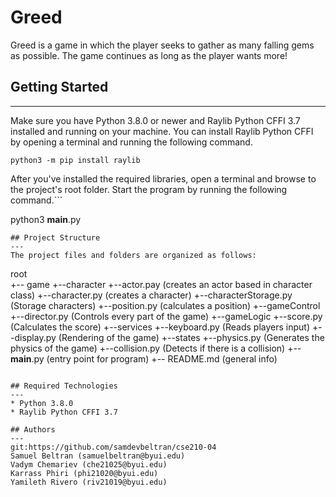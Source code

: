 # Greed
Greed is a game in which the player seeks to gather as many falling gems as possible. The game continues as long as the player wants more!

## Getting Started
---
Make sure you have Python 3.8.0 or newer and Raylib Python CFFI 3.7 installed and running on your machine. You can install Raylib Python CFFI by opening a terminal and running the following command.
```
python3 -m pip install raylib
```
After you've installed the required libraries, open a terminal and browse to the project's root folder. Start the program by running the following command.```

python3 __main__.py 
```
## Project Structure
---
The project files and folders are organized as follows:
```
root                    
  +-- game
    +--character
        +--actor.pay            (creates an actor based in character class)
        +--character.py         (creates a character) 
        +--characterStorage.py  (Storage characters)
        +--position.py          (calculates a position)
    +--gameControl
        +--director.py          (Controls every part of the game)
    +--gameLogic
        +--score.py             (Calculates the score)
    +--services
        +--keyboard.py          (Reads players input)
        +--display.py           (Rendering of the game)
    +--states
        +--physics.py           (Generates the physics of the game)
        +--collision.py         (Detects if there is a collision)
+-- __main__.py                 (entry point for program)
+-- README.md                   (general info)
```

## Required Technologies
---
* Python 3.8.0
* Raylib Python CFFI 3.7

## Authors
---
git:https://github.com/samdevbeltran/cse210-04
Samuel Beltran (samuelbeltran@byui.edu)
Vadym Chemariev (che21025@byui.edu)
Karrass Phiri (phi21020@byui.edu)
Yamileth Rivero (riv21019@byui.edu)